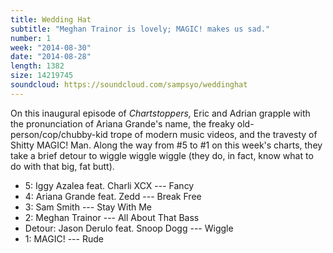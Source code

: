 ```yaml
---
title: Wedding Hat
subtitle: "Meghan Trainor is lovely; MAGIC! makes us sad."
number: 1
week: "2014-08-30"
date: "2014-08-28"
length: 1382
size: 14219745
soundcloud: https://soundcloud.com/sampsyo/weddinghat
---
```

On this inaugural episode of *Chartstoppers,* Eric and Adrian grapple with the pronunciation of Ariana Grande's name, the freaky old-person/cop/chubby-kid trope of modern music videos, and the travesty of Shitty MAGIC! Man. Along the way from #5 to #1 on this week's charts, they take a brief detour to wiggle wiggle wiggle (they do, in fact, know what to do with that big, fat butt).

* 5: Iggy Azalea feat. Charli XCX --- Fancy
* 4: Ariana Grande feat. Zedd --- Break Free
* 3: Sam Smith --- Stay With Me
* 2: Meghan Trainor --- All About That Bass
* Detour: Jason Derulo feat. Snoop Dogg --- Wiggle
* 1: MAGIC! --- Rude
